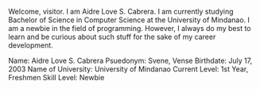 Welcome, visitor. I am Aidre Love S. Cabrera. I am currently studying Bachelor of Science in Computer Science at the University of Mindanao. I am a newbie in the field of programming. However, I always do my best to learn and be curious about such stuff for the sake of my career development.

Name: Aidre Love S. Cabrera
Psuedonym: Svene, Vense
Birthdate: July 17, 2003
Name of University: University of Mindanao
Current Level: 1st Year, Freshmen
Skill Level: Newbie


